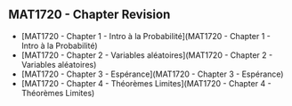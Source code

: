 ## MAT1720 - Chapter Revision

- [MAT1720 - Chapter 1 - Intro à la Probabilité](MAT1720 - Chapter 1 - Intro à la Probabilité)
- [MAT1720 - Chapter 2 - Variables aléatoires](MAT1720 - Chapter 2 - Variables aléatoires)
- [MAT1720 - Chapter 3 - Espérance](MAT1720 - Chapter 3 - Espérance)
- [MAT1720 - Chapter 4 - Théorèmes Limites](MAT1720 - Chapter 4 - Théorèmes Limites)

